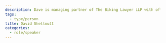 ```yaml
---
description: Dave is managing partner of The Biking Lawyer LLP with offices in Toronto and Hamilton. The Biking Lawyer LLP are specialized lawyers for injured cyclists and other vulnerable people. From bike crashes to police assault claims, Dave and his firm take a direct and aggressive approach to advocacy, pushing for maximum compensation for their injured clients alongside systemic changes where possible.
tags:
  - type/person
title: David Shellnutt
categories:
  - role/speaker
---
```


